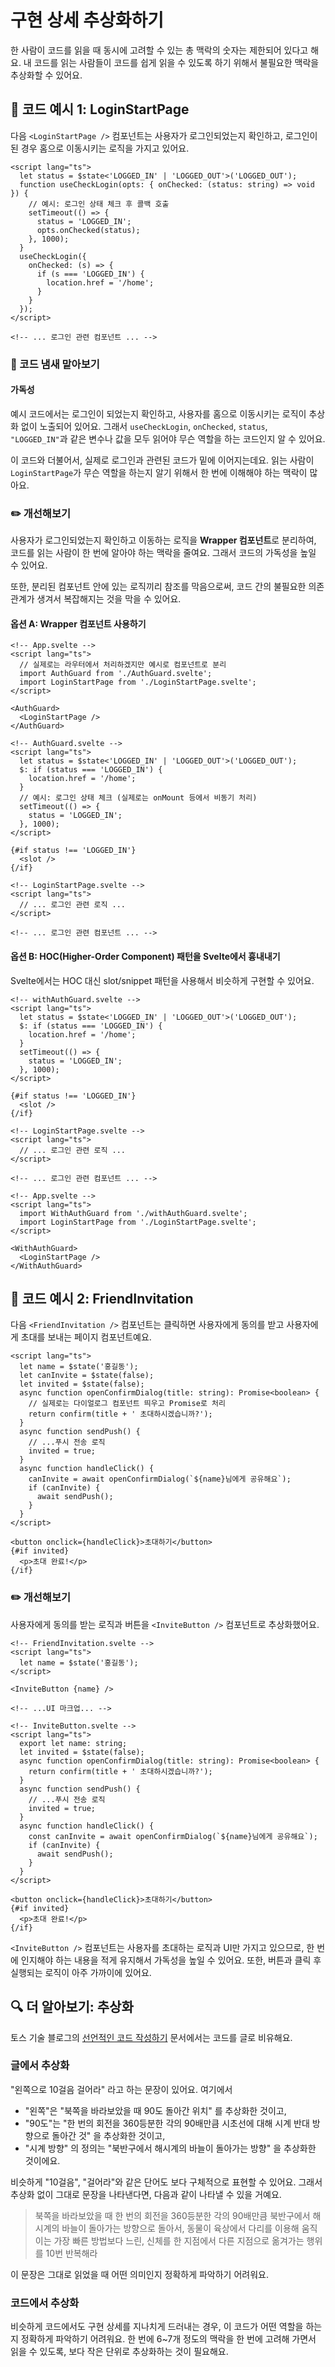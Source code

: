 # 구현 상세 추상화하기

<div style="margin-top: 16px">
<Badge type="info" text="가독성" />
</div>

한 사람이 코드를 읽을 때 동시에 고려할 수 있는 총 맥락의 숫자는 제한되어 있다고 해요.
내 코드를 읽는 사람들이 코드를 쉽게 읽을 수 있도록 하기 위해서 불필요한 맥락을 추상화할 수 있어요.

## 📝 코드 예시 1: LoginStartPage

다음 `<LoginStartPage />` 컴포넌트는 사용자가 로그인되었는지 확인하고, 로그인이 된 경우 홈으로 이동시키는 로직을 가지고 있어요.

```svelte
<script lang="ts">
  let status = $state<'LOGGED_IN' | 'LOGGED_OUT'>('LOGGED_OUT');
  function useCheckLogin(opts: { onChecked: (status: string) => void }) {
    // 예시: 로그인 상태 체크 후 콜백 호출
    setTimeout(() => {
      status = 'LOGGED_IN';
      opts.onChecked(status);
    }, 1000);
  }
  useCheckLogin({
    onChecked: (s) => {
      if (s === 'LOGGED_IN') {
        location.href = '/home';
      }
    }
  });
</script>

<!-- ... 로그인 관련 컴포넌트 ... -->
```

### 👃 코드 냄새 맡아보기

#### 가독성

예시 코드에서는 로그인이 되었는지 확인하고, 사용자를 홈으로 이동시키는 로직이 추상화 없이 노출되어 있어요. 그래서 `useCheckLogin`, `onChecked`, `status`, `"LOGGED_IN"`과 같은 변수나 값을 모두 읽어야 무슨 역할을 하는 코드인지 알 수 있어요.

이 코드와 더불어서, 실제로 로그인과 관련된 코드가 밑에 이어지는데요. 읽는 사람이 `LoginStartPage`가 무슨 역할을 하는지 알기 위해서 한 번에 이해해야 하는 맥락이 많아요.

### ✏️ 개선해보기

사용자가 로그인되었는지 확인하고 이동하는 로직을 **Wrapper 컴포넌트**로 분리하여, 코드를 읽는 사람이 한 번에 알아야 하는 맥락을 줄여요.
그래서 코드의 가독성을 높일 수 있어요.

또한, 분리된 컴포넌트 안에 있는 로직끼리 참조를 막음으로써, 코드 간의 불필요한 의존 관계가 생겨서 복잡해지는 것을 막을 수 있어요.

#### 옵션 A: Wrapper 컴포넌트 사용하기

```svelte
<!-- App.svelte -->
<script lang="ts">
  // 실제로는 라우터에서 처리하겠지만 예시로 컴포넌트로 분리
  import AuthGuard from './AuthGuard.svelte';
  import LoginStartPage from './LoginStartPage.svelte';
</script>

<AuthGuard>
  <LoginStartPage />
</AuthGuard>
```

```svelte
<!-- AuthGuard.svelte -->
<script lang="ts">
  let status = $state<'LOGGED_IN' | 'LOGGED_OUT'>('LOGGED_OUT');
  $: if (status === 'LOGGED_IN') {
    location.href = '/home';
  }
  // 예시: 로그인 상태 체크 (실제로는 onMount 등에서 비동기 처리)
  setTimeout(() => {
    status = 'LOGGED_IN';
  }, 1000);
</script>

{#if status !== 'LOGGED_IN'}
  <slot />
{/if}
```

```svelte
<!-- LoginStartPage.svelte -->
<script lang="ts">
  // ... 로그인 관련 로직 ...
</script>

<!-- ... 로그인 관련 컴포넌트 ... -->
```

#### 옵션 B: HOC(Higher-Order Component) 패턴을 Svelte에서 흉내내기

Svelte에서는 HOC 대신 slot/snippet 패턴을 사용해서 비슷하게 구현할 수 있어요.

```svelte
<!-- withAuthGuard.svelte -->
<script lang="ts">
  let status = $state<'LOGGED_IN' | 'LOGGED_OUT'>('LOGGED_OUT');
  $: if (status === 'LOGGED_IN') {
    location.href = '/home';
  }
  setTimeout(() => {
    status = 'LOGGED_IN';
  }, 1000);
</script>

{#if status !== 'LOGGED_IN'}
  <slot />
{/if}
```

```svelte
<!-- LoginStartPage.svelte -->
<script lang="ts">
  // ... 로그인 관련 로직 ...
</script>

<!-- ... 로그인 관련 컴포넌트 ... -->
```

```svelte
<!-- App.svelte -->
<script lang="ts">
  import WithAuthGuard from './withAuthGuard.svelte';
  import LoginStartPage from './LoginStartPage.svelte';
</script>

<WithAuthGuard>
  <LoginStartPage />
</WithAuthGuard>
```

## 📝 코드 예시 2: FriendInvitation

다음 `<FriendInvitation />` 컴포넌트는 클릭하면 사용자에게 동의를 받고 사용자에게 초대를 보내는 페이지 컴포넌트예요.

```svelte
<script lang="ts">
  let name = $state('홍길동');
  let canInvite = $state(false);
  let invited = $state(false);
  async function openConfirmDialog(title: string): Promise<boolean> {
    // 실제로는 다이얼로그 컴포넌트 띄우고 Promise로 처리
    return confirm(title + ' 초대하시겠습니까?');
  }
  async function sendPush() {
    // ...푸시 전송 로직
    invited = true;
  }
  async function handleClick() {
    canInvite = await openConfirmDialog(`${name}님에게 공유해요`);
    if (canInvite) {
      await sendPush();
    }
  }
</script>

<button onclick={handleClick}>초대하기</button>
{#if invited}
  <p>초대 완료!</p>
{/if}
```

### ✏️ 개선해보기

사용자에게 동의를 받는 로직과 버튼을 `<InviteButton />` 컴포넌트로 추상화했어요.

```svelte
<!-- FriendInvitation.svelte -->
<script lang="ts">
  let name = $state('홍길동');
</script>

<InviteButton {name} />

<!-- ...UI 마크업... -->
```

```svelte
<!-- InviteButton.svelte -->
<script lang="ts">
  export let name: string;
  let invited = $state(false);
  async function openConfirmDialog(title: string): Promise<boolean> {
    return confirm(title + ' 초대하시겠습니까?');
  }
  async function sendPush() {
    // ...푸시 전송 로직
    invited = true;
  }
  async function handleClick() {
    const canInvite = await openConfirmDialog(`${name}님에게 공유해요`);
    if (canInvite) {
      await sendPush();
    }
  }
</script>

<button onclick={handleClick}>초대하기</button>
{#if invited}
  <p>초대 완료!</p>
{/if}
```

`<InviteButton />` 컴포넌트는 사용자를 초대하는 로직과 UI만 가지고 있으므로, 한 번에 인지해야 하는 내용을 적게 유지해서 가독성을 높일 수 있어요. 또한, 버튼과 클릭 후 실행되는 로직이 아주 가까이에 있어요.

## 🔍 더 알아보기: 추상화

토스 기술 블로그의 [선언적인 코드 작성하기](https://toss.tech/article/frontend-declarative-code) 문서에서는 코드를 글로 비유해요.

### 글에서 추상화

"왼쪽으로 10걸음 걸어라" 라고 하는 문장이 있어요. 여기에서

- "왼쪽"은 "북쪽을 바라보았을 때 90도 돌아간 위치" 를 추상화한 것이고,
- "90도"는 "한 번의 회전을 360등분한 각의 90배만큼 시초선에 대해 시계 반대 방향으로 돌아간 것" 을 추상화한 것이고,
- "시계 방향" 의 정의는 "북반구에서 해시계의 바늘이 돌아가는 방향" 을 추상화한 것이에요.

비슷하게 "10걸음", "걸어라"와 같은 단어도 보다 구체적으로 표현할 수 있어요. 그래서 추상화 없이 그대로 문장을 나타낸다면, 다음과 같이 나타낼 수 있을 거예요.

> 북쪽을 바라보았을 때 한 번의 회전을 360등분한 각의 90배만큼 북반구에서 해시계의 바늘이 돌아가는 방향으로 돌아서, 동물이 육상에서 다리를 이용해 움직이는 가장 빠른 방법보다 느린, 신체를 한 지점에서 다른 지점으로 옮겨가는 행위를 10번 반복해라

이 문장은 그대로 읽었을 때 어떤 의미인지 정확하게 파악하기 어려워요.

### 코드에서 추상화

비슷하게 코드에서도 구현 상세를 지나치게 드러내는 경우, 이 코드가 어떤 역할을 하는지 정확하게 파악하기 어려워요.
한 번에 6~7개 정도의 맥락을 한 번에 고려해 가면서 읽을 수 있도록, 보다 작은 단위로 추상화하는 것이 필요해요.
